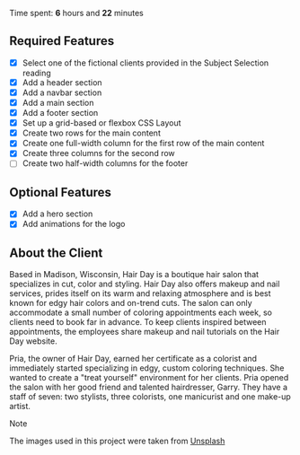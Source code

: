 Time spent: **6** hours and **22** minutes

## Required Features

- [x] Select one of the fictional clients provided in the Subject Selection reading
- [x] Add a header section
- [x] Add a navbar section
- [x] Add a main section
- [x] Add a footer section
- [x] Set up a grid-based or flexbox CSS Layout
- [x] Create two rows for the main content
- [x] Create one full-width column for the first row of the main content
- [x] Create three columns for the second row
- [ ] Create two half-width columns for the footer

## Optional Features

- [x] Add a hero section
- [x] Add animations for the logo

## About the Client

Based in Madison, Wisconsin, Hair Day is a boutique hair salon that specializes in cut, color and styling. Hair Day also offers makeup and nail services, prides itself on its warm and relaxing atmosphere and is best known for edgy hair colors and on-trend cuts. The salon can only accommodate a small number of coloring appointments each week, so clients need to book far in advance. To keep clients inspired between appointments, the employees share makeup and nail tutorials on the Hair Day website.

Pria, the owner of Hair Day, earned her certificate as a colorist and immediately started specializing in edgy, custom coloring techniques. She wanted to create a "treat yourself" environment for her clients. Pria opened the salon with her good friend and talented hairdresser, Garry. They have a staff of seven: two stylists, three colorists, one manicurist and one make-up artist.

> [!NOTE]
> The images used in this project were taken from [Unsplash](https://unsplash.com/)

